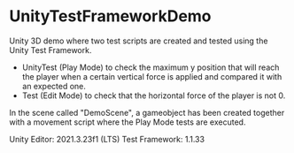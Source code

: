 # UnityTestFrameworkDemo

Unity 3D demo where two test scripts are created and tested using the Unity Test Framework. 

- UnityTest (Play Mode) to check the maximum y position that will reach the player when a certain vertical force is applied and compared it with an expected one. 
- Test (Edit Mode) to check that the horizontal force of the player is not 0. 

In the scene called "DemoScene", a gameobject has been created together with a movement script where the Play Mode tests are executed.


Unity Editor: 2021.3.23f1 (LTS) 
Test Framework: 1.1.33
